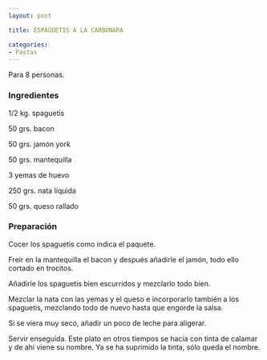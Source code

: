 ```yaml
---
layout: post

title: ESPAGUETIS A LA CARBONARA

categories:
- Pastas
---
```

Para 8 personas.

<h3>Ingredientes</h3>
1/2 kg. spaguetis

50 grs. bacon

50 grs. jamón york

50 grs. mantequilla

3 yemas de huevo

250 grs. nata líquida

50 grs. queso rallado

<h3>Preparación</h3>
Cocer los spaguetis como indica el paquete.

Freír en la mantequilla el bacon y después añadirle el jamón, todo ello cortado en trocitos.

Añadirle los spaguetis bien escurridos y mezclarlo todo bien.

Mezclar la nata con las yemas y el queso e incorporarlo también a los spaguetis, mezclando todo de nuevo hasta que engorde la salsa.

Si se viera muy seco, añadir un poco de leche para aligerar.

Servir enseguida.  Este plato en otros tiempos se hacía con tinta de calamar y de ahí viene su nombre. Ya se ha suprimido la tinta, sólo queda el nombre.